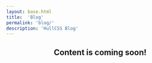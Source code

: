 ```yaml
---
layout: base.html
title:  'Blog'
permalink: 'blog/'
description: 'HullCSS Blog'
---
```


<center> <h2> Content is coming soon!</h2>
